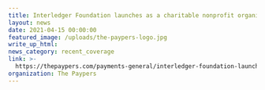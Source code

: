 ```yaml
---
title: Interledger Foundation launches as a charitable nonprofit organisation
layout: news
date: 2021-04-15 00:00:00
featured_image: /uploads/the-paypers-logo.jpg
write_up_html:
news_category: recent_coverage
link: >-
  https://thepaypers.com/payments-general/interledger-foundation-launches-as-a-charitable-nonprofit-organisation--1248395
organization: The Paypers
---
```


